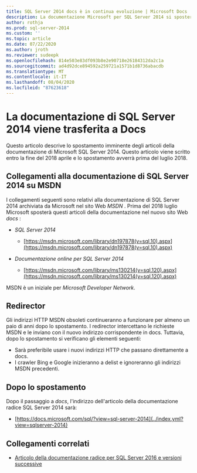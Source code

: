 ```yaml
---
title: SQL Server 2014 docs è in continua evoluzione | Microsoft Docs
description: La documentazione Microsoft per SQL Server 2014 si sposterà prima del luglio 2018, da MSDN a qui in docs.
author: rothja
ms.prod: sql-server-2014
ms.custom: ''
ms.topic: article
ms.date: 07/22/2020
ms.author: jroth
ms.reviewer: sudeepk
ms.openlocfilehash: 814e503e83df093b8e2e90718e26184312da2c1a
ms.sourcegitcommit: ad4d92dce894592a259721a1571b1d8736abacdb
ms.translationtype: MT
ms.contentlocale: it-IT
ms.lasthandoff: 08/04/2020
ms.locfileid: "87623618"
---
```

# <a name="documentation-for-sql-server-2014-is-moving-to-docs"></a>La documentazione di SQL Server 2014 viene trasferita a Docs

Questo articolo descrive lo spostamento imminente degli articoli della documentazione di Microsoft SQL Server 2014. Questo articolo viene scritto entro la fine del 2018 aprile e lo spostamento avverrà prima del luglio 2018.

## <a name="links-to-sql-server-2014-documentation-on-msdn"></a>Collegamenti alla documentazione di SQL Server 2014 su MSDN

I collegamenti seguenti sono relativi alla documentazione di SQL Server 2014 archiviata da Microsoft nel sito Web *MSDN* . Prima del 2018 luglio Microsoft sposterà questi articoli della documentazione nel nuovo sito Web *docs* :

- *SQL Server 2014*
    - [https://msdn.microsoft.com/library/dn197878(v=sql.10).aspx](https://msdn.microsoft.com/library/dn197878(v=sql.10).aspx)

- *Documentazione online per SQL Server 2014*
    - [https://msdn.microsoft.com/library/ms130214(v=sql.120).aspx](https://msdn.microsoft.com/library/ms130214(v=sql.120).aspx)

MSDN è un iniziale per *Microsoft Developer Network*.


## <a name="redirectors"></a>Redirector

Gli indirizzi HTTP MSDN obsoleti continueranno a funzionare per almeno un paio di anni dopo lo spostamento. I redirector intercettano le richieste MSDN e le inviano con il nuovo indirizzo corrispondente in docs. Tuttavia, dopo lo spostamento si verificano gli elementi seguenti:

- Sarà preferibile usare i nuovi indirizzi HTTP che passano direttamente a docs.
- I crawler Bing e Google inizieranno a delist e ignoreranno gli indirizzi MSDN precedenti.


## <a name="after-the-move"></a>Dopo lo spostamento

Dopo il passaggio a *docs*, l'indirizzo dell'articolo della documentazione radice SQL Server 2014 sarà:

- [https://docs.microsoft.com/sql/?view=sql-server-2014](../index.yml?view=sqlserver-2014)


## <a name="related-links"></a>Collegamenti correlati

- [Articolo della documentazione radice per SQL Server 2016 e versioni successive](https://docs.microsoft.com/sql/?view=sql-server-2016)

